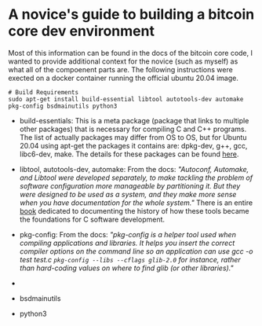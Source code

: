 # A novice's guide to building a bitcoin core dev environment
Most of this information can be found in the docs of the bitcoin core code, I wanted to provide additional context for the novice (such as myself) as what all of the compoenent parts are. The following instructions were exected on a docker container running the official ubuntu 20.04 image. 

```
# Build Requirements
sudo apt-get install build-essential libtool autotools-dev automake pkg-config bsdmainutils python3
```

- build-essentials: This is a meta package (package that links to multiple other packages) that is necessary for compiling C and C++ programs. The list of actually packages may differ from OS to OS, but for Ubuntu 20.04 using apt-get the packages it contains are: dpkg-dev, g++, gcc, libc6-dev, make. The details for these packages can be found [here](https://packages.ubuntu.com/focal/build-essential). 

- libtool, autotools-dev, automake: From the docs: *"Autoconf, Automake, and Libtool were developed separately, to make tackling the problem of software configuration more manageable by partitioning it. But they were designed to be used as a system, and they make more sense when you have documentation for the whole system."* There is an entire [book](https://www.star.bnl.gov/~liuzx/autobook.html) dedicated to documenting the history of how these tools became the foundations for C software development. 

- pkg-config: From the docs: *"pkg-config is a helper tool used when compiling applications and libraries. It helps you insert the correct compiler options on the command line so an application can use gcc -o test test.c `pkg-config --libs --cflags glib-2.0` for instance, rather than hard-coding values on where to find glib (or other libraries)."*
-
- bsdmainutils
- python3
